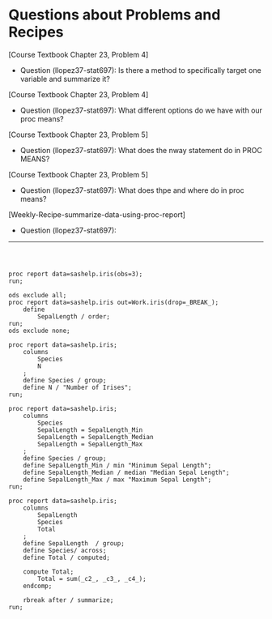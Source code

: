 
# Questions about Problems and Recipes
[Course Textbook Chapter 23, Problem 4]
- Question (llopez37-stat697): Is there a method to specifically target one variable and summarize it?

[Course Textbook Chapter 23, Problem 4]
- Question (llopez37-stat697): What different options do we have with our proc means?

[Course Textbook Chapter 23, Problem 5]
- Question (llopez37-stat697): What does the nway statement do in PROC MEANS?

[Course Textbook Chapter 23, Problem 5]
- Question (llopez37-stat697): What does thpe and where do in proc means? 

[Weekly-Recipe-summarize-data-using-proc-report]
- Question (llopez37-stat697):

***



```



proc report data=sashelp.iris(obs=3);
run;

ods exclude all;
proc report data=sashelp.iris out=Work.iris(drop=_BREAK_);
    define
        SepalLength / order;
run;
ods exclude none;

proc report data=sashelp.iris;
    columns
        Species
        N
    ;
    define Species / group;
    define N / "Number of Irises";
run;

proc report data=sashelp.iris;
    columns
        Species
        SepalLength = SepalLength_Min
        SepalLength = SepalLength_Median
        SepalLength = SepalLength_Max
    ;
    define Species / group;
    define SepalLength_Min / min "Minimum Sepal Length";
    define SepalLength_Median / median "Median Sepal Length";
    define SepalLength_Max / max "Maximum Sepal Length";
run;

proc report data=sashelp.iris;
    columns
        SepalLength
        Species
        Total
    ;
    define SepalLength  / group;
    define Species/ across;
    define Total / computed;

    compute Total;
        Total = sum(_c2_, _c3_, _c4_);
    endcomp;
        
    rbreak after / summarize;
run;



```
